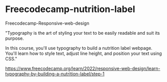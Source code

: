 # Freecodecamp-nutrition-label
Freecodecamp-Responsive-web-design

"Typography is the art of styling your text to be easily readable and suit its purpose.

In this course, you'll use typography to build a nutrition label webpage. You'll learn how to style text, adjust line height, and position your text using CSS."

https://www.freecodecamp.org/learn/2022/responsive-web-design/learn-typography-by-building-a-nutrition-label/step-1

